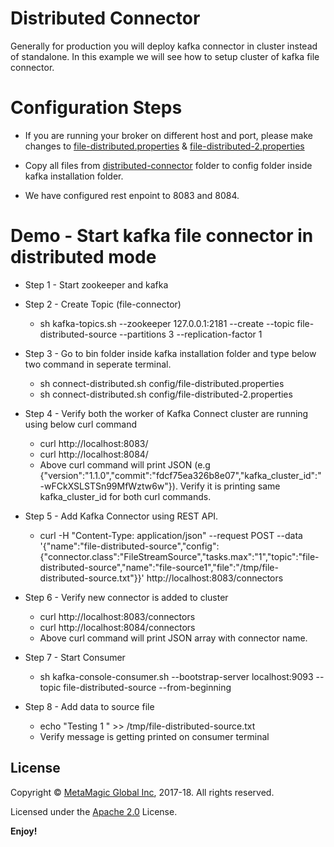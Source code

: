 # Distributed Connector

Generally for production you will deploy kafka connector in cluster instead of standalone. In this example we will see how to setup cluster of kafka file connector. 

# Configuration Steps 

- If you are running your broker on different host and port, please make changes to [file-distributed.properties](https://github.com/MetaArivu/kafka-connect/blob/master/distributed-connector/file-distributed.properties) & [file-distributed-2.properties](https://github.com/MetaArivu/kafka-connect/blob/master/distributed-connector/file-distributed-2.properties) 

-  Copy all files from [distributed-connector](https://github.com/MetaArivu/kafka-connect/tree/master/distributed-connector) folder to config folder inside kafka installation folder.

- We have configured rest enpoint to 8083 and 8084.

# Demo - Start kafka file connector in distributed mode

- Step 1 - Start zookeeper and kafka

- Step 2 - Create Topic (file-connector)
  - sh kafka-topics.sh --zookeeper 127.0.0.1:2181 --create --topic file-distributed-source --partitions 3 --replication-factor 1
  
- Step 3 - Go to bin folder inside kafka installation folder and type below two command in seperate terminal.
  - sh connect-distributed.sh config/file-distributed.properties
  - sh connect-distributed.sh config/file-distributed-2.properties

  
- Step 4 - Verify both the worker of Kafka Connect cluster are running using below curl command
  - curl http://localhost:8083/
  - curl http://localhost:8084/
  - Above curl command will print JSON (e.g {"version":"1.1.0","commit":"fdcf75ea326b8e07","kafka_cluster_id":"-wFCkXSLSTSn99MfWztw6w"}). Verify it is printing same kafka_cluster_id for both curl commands.

- Step 5 - Add Kafka Connector using REST API.
  - curl -H "Content-Type: application/json" --request POST --data '{"name":"file-distributed-source","config":{"connector.class":"FileStreamSource","tasks.max":"1","topic":"file-distributed-source","name":"file-source1","file":"/tmp/file-distributed-source.txt"}}' http://localhost:8083/connectors

- Step 6 - Verify new connector is added to cluster
  - curl http://localhost:8083/connectors
  - curl http://localhost:8084/connectors
  - Above curl command will print JSON array with connector name.
  
- Step 7 - Start Consumer
  - sh kafka-console-consumer.sh --bootstrap-server localhost:9093 --topic file-distributed-source --from-beginning
  
- Step 8 - Add data to source file
  - echo "Testing 1 " >> /tmp/file-distributed-source.txt
  - Verify message is getting printed on consumer terminal
  
  
## License

Copyright © [MetaMagic Global Inc](http://www.metamagicglobal.com/), 2017-18.  All rights reserved.

Licensed under the [Apache 2.0](http://www.amexio.org/metamagic-showcase/license.html)  License.

**Enjoy!**

